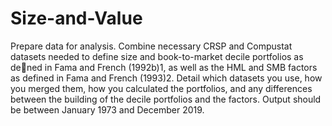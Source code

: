 # Size-and-Value
Prepare data for analysis. Combine necessary CRSP and Compustat datasets needed to define size and book-to-market decile portfolios as dened in Fama and French (1992b)1, as well as the HML and SMB factors as defined in Fama and French (1993)2. Detail which datasets you use, how you merged them, how you calculated the portfolios, and any differences between the building of the decile portfolios and the factors. Output should be between January 1973 and December 2019.
